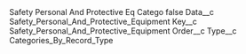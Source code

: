 <?xml version="1.0" encoding="UTF-8"?>
<CustomMetadata xmlns="http://soap.sforce.com/2006/04/metadata" xmlns:xsi="http://www.w3.org/2001/XMLSchema-instance" xmlns:xsd="http://www.w3.org/2001/XMLSchema">
    <label>Safety Personal And Protective Eq Catego</label>
    <protected>false</protected>
    <values>
        <field>Data__c</field>
        <value xsi:type="xsd:string">Safety_Personal_And_Protective_Equipment</value>
    </values>
    <values>
        <field>Key__c</field>
        <value xsi:type="xsd:string">Safety_Personal_And_Protective_Equipment</value>
    </values>
    <values>
        <field>Order__c</field>
        <value xsi:nil="true"/>
    </values>
    <values>
        <field>Type__c</field>
        <value xsi:type="xsd:string">Categories_By_Record_Type</value>
    </values>
</CustomMetadata>
